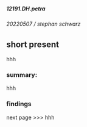 ##### 12191.DH.petra
###### 20220507 / stephan schwarz
## short present
hhh
### summary:

hhh
### findings
next page >>>
hhh